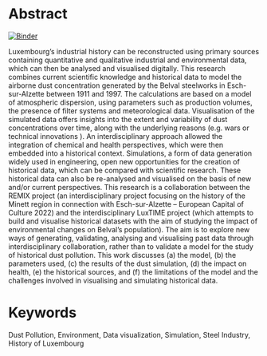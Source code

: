 # Abstract

[![Binder](https://mybinder.org/badge_logo.svg)](https://mybinder.org/v2/gh/jdh-observer/ZDFmmD3xv4S7/HEAD?filepath=article.ipynb)



Luxembourg’s industrial history can be reconstructed using primary sources containing quantitative and qualitative industrial and environmental data, which can then be analysed and visualised digitally. This research combines current scientific knowledge and historical data to model the airborne dust concentration generated by the Belval steelworks in Esch-sur-Alzette between 1911 and 1997. The calculations are based on a model of atmospheric dispersion, using parameters such as production volumes, the presence of filter systems and meteorological data. Visualisation of the simulated data offers insights into the extent and variability of dust concentrations over time, along with the underlying reasons (e.g. wars or technical innovations ). An interdisciplinary approach allowed the integration of chemical and health perspectives, which were then embedded into a historical context. Simulations, a form of data generation widely used in engineering, open new opportunities for the creation  of historical data, which can be compared with scientific research. These historical data can also be re-analysed and visualised on the basis of new and/or current perspectives.
This research is a collaboration between the REMIX project (an interdisciplinary project focusing on the history of the Minett region in connection with Esch-sur-Alzette – European Capital of Culture 2022) and the interdisciplinary LuxTIME project (which attempts to build and visualise historical datasets with the aim of studying the impact of environmental changes on Belval’s population). The aim is to explore new ways of generating, validating, analysing and visualising past data through interdisciplinary collaboration, rather than to validate a model for the study of historical dust pollution. This work discusses (a) the model, (b) the parameters used, (c) the results of the dust simulation, (d) the impact on health, (e) the historical sources, and (f) the limitations of the model and the challenges involved in visualising and simulating historical data.



# Keywords
Dust Pollution, Environment, Data visualization,  Simulation, Steel Industry, History of Luxembourg
